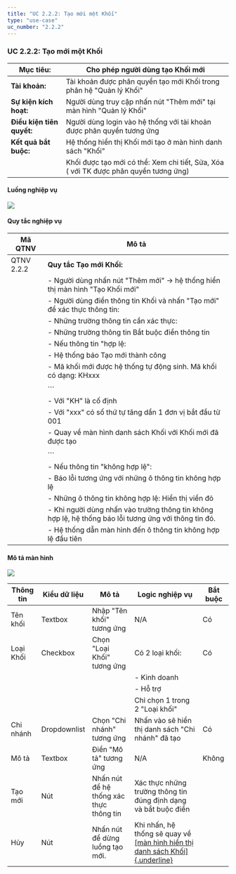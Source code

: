 ```yaml
---
title: "UC 2.2.2: Tạo mới một Khối"
type: "use-case"
uc_number: "2.2.2"
---
```


### UC 2.2.2: Tạo mới một Khối

| **Mục tiêu:** | Cho phép người dùng tạo Khối mới |
| --- | --- |
| **Tài khoản:** | Tài khoản được phân quyền tạo mới Khối trong phân hệ "Quản lý Khối" |
| **Sự kiện kích hoạt:** | Người dùng truy cập nhấn nút "Thêm mới" tại màn hình "Quản lý Khối" |
| **Điều kiện tiên quyết:** | Người dùng login vào hệ thống với tài khoản được phân quyền tương ứng |
| **Kết quả bắt buộc:** | Hệ thống hiển thị Khối mới tạo ở màn hình danh sách "Khối" |
|  | Khối được tạo mới có thể: Xem chi tiết, Sửa, Xóa ( với TK được phân quyền tương ứng) |

#### Luồng nghiệp vụ

![](media/image66.png)

#### Quy tắc nghiệp vụ

| **Mã QTNV** | **Mô tả** |
| --- | --- |
| QTNV 2.2.2 | **Quy tắc Tạo mới Khối:** |
|  | - Người dùng nhấn nút "Thêm mới" -\> hệ thống hiển thị màn hình "Tạo Khối mới" |
|  | - Người dùng điền thông tin Khối và nhấn "Tạo mới" để xác thực thông tin: |
|  | - Những trường thông tin cần xác thực: |
|  | - Những trường thông tin Bắt buộc điền thông tin |
|  | - Nếu thông tin "hợp lệ: |
|  | - Hệ thống báo Tạo mới thành công |
|  | - Mã khối mới được hệ thống tự động sinh. Mã khối có dạng: KHxxx |
|  | <!-- --> |
|  | ``` |
|  | - Với "KH" là cố định |
|  | - Với "xxx" có số thứ tự tăng dần 1 đơn vị bắt đầu từ 001 |
|  | - Quay về màn hình danh sách Khối với Khối mới đã được tạo |
|  | <!-- --> |
|  | ``` |
|  | - Nếu thông tin "không hợp lệ": |
|  | - Báo lỗi tương ứng với những ô thông tin không hợp lệ |
|  | - Những ô thông tin không hợp lệ: Hiển thị viền đỏ |
|  | - Khi người dùng nhấn vào trường thông tin không hợp lệ, hệ thống báo lỗi tương ứng với thông tin đó. |
|  | - Hệ thống dẫn màn hình đến ô thông tin không hợp lệ đầu tiên |

#### Mô tả màn hình

![](media/image72.png)

| **Thông tin** | **Kiểu dữ liệu** | **Mô tả** | **Logic nghiệp vụ** | **Bắt buộc** |
| --- | --- | --- | --- | --- |
| Tên khối | Textbox | Nhập "Tên khối" tương ứng | N/A | Có |
| Loại Khối | Checkbox | Chọn "Loại Khối" tương ứng | Có 2 loại khối: | Có |
|  |  |  | - Kinh doanh |  |
|  |  |  | - Hỗ trợ |  |
|  |  |  | Chỉ chọn 1 trong 2 "Loại khối" |  |
| Chi nhánh | Dropdownlist | Chọn "Chi nhánh" tương ứng | Nhấn vào sẽ hiển thị danh sách "Chi nhánh" đã tạo | Có |
| Mô tả | Textbox | Điền "Mô tả" tương ứng | N/A | Không |
| Tạo mới | Nút | Nhấn nút để hệ thống xác thực thông tin | Xác thực những trường thông tin đúng định dạng và bắt buộc điền |  |
| Hủy | Nút | Nhấn nút để dừng luồng tạo mới. | Khi nhấn, hệ thống sẽ quay về [[màn hình hiển thị danh sách Khối]{.underline}](#uc-2.2.1-xem-danh-sách-tìm-kiếm-khối) |  |
